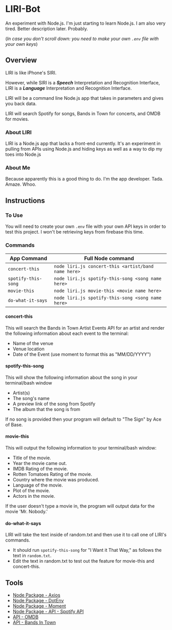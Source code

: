 # LIRI-Bot
An experiment with Node.js. I'm just starting to learn Node.js. I am also very tired. Better description later. Probably.

(_In case you don't scroll down: you need to make your own `.env` file with your own keys_)

## Overview
LIRI is like iPhone's SIRI. 

However, while SIRI is a _**Speech**_ Interpretation and Recognition Interface, LIRI is a _**Language**_ Interpretation and Recognition Interface. 

LIRI will be a command line Node.js app that takes in parameters and gives you back data. 

LIRI will search Spotify for songs, Bands in Town for concerts, and OMDB for movies.

### About LIRI
LIRI is a Node.js app that lacks a front-end currently. It's an experiment in pulling from APIs using Node.js and hiding keys as well as a way to dip my toes into Node.js
 
### About Me
Because apparently this is a good thing to do. I'm the app developer. Tada. Amaze. Whoo. 
 
## Instructions
### To Use
You will need to create your own `.env` file with your own API keys in order to test this project. I won't be retrieving keys from firebase this time.

### Commands

App Command | Full Node command
------------|-------------------
`concert-this`      | `node liri.js concert-this <artist/band name here>`
`spotify-this-song` | `node liri.js spotify-this-song <song name here>`
`movie-this`        | `node liri.js movie-this <movie name here>`
`do-what-it-says`   | `node liri.js spotify-this-song <song name here>`

#### concert-this

This will search the Bands in Town Artist Events API for an artist and render the following information about each event to the terminal:

  * Name of the venue
  * Venue location
  * Date of the Event (use moment to format this as "MM/DD/YYYY")
  
#### spotify-this-song

This will show the following information about the song in your terminal/bash window

  * Artist(s)
  * The song's name
  * A preview link of the song from Spotify
  * The album that the song is from
  
If no song is provided then your program will default to "The Sign" by Ace of Base.

#### movie-this

This will output the following information to your terminal/bash window:

  * Title of the movie.
  * Year the movie came out.
  * IMDB Rating of the movie.
  * Rotten Tomatoes Rating of the movie.
  * Country where the movie was produced.
  * Language of the movie.
  * Plot of the movie.
  * Actors in the movie.
  
If the user doesn't type a movie in, the program will output data for the movie 'Mr. Nobody.'

#### do-what-it-says

LIRI will take the text inside of random.txt and then use it to call one of LIRI's commands.

  * It should run `spotify-this-song` for "I Want it That Way," as follows the text in `random.txt`.
  * Edit the text in random.txt to test out the feature for movie-this and concert-this.
 
## Tools
 * [Node Package - Axios](https://www.npmjs.com/package/axios)
 * [Node Package - DotEnv](https://www.npmjs.com/package/dotenv)
 * [Node Package - Moment](https://www.npmjs.com/package/moment)
 * [Node Package - API - Spotify API](https://www.npmjs.com/package/node-spotify-api)
 * [API - OMDB](http://www.omdbapi.com) 
 * [API - Bands In Town](http://www.artists.bandsintown.com/bandsintown-api)
